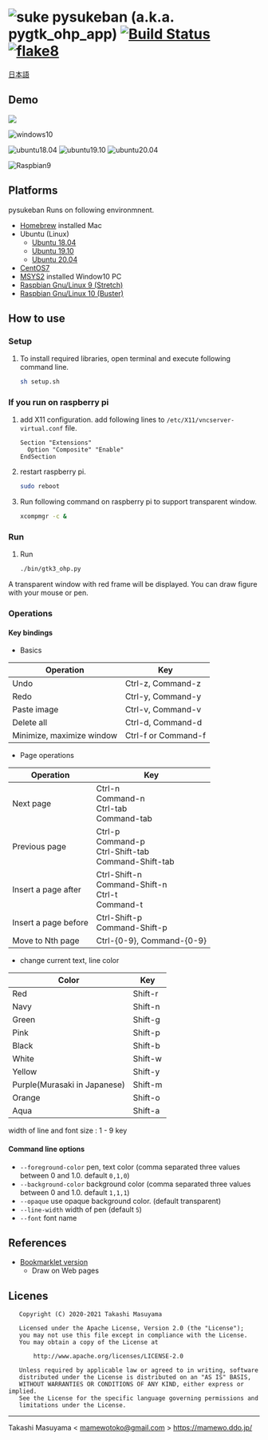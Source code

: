 ![suke](data/icon/suke_icon.png) pysukeban (a.k.a. pygtk_ohp_app) [![Build Status](https://travis-ci.org/mamewotoko/pygtk_ohp_app.svg?branch=master)](https://travis-ci.org/mamewotoko/pygtk_ohp_app) [![flake8](https://github.com/mamewotoko/pygtk_ohp_app/workflows/Python%20package/badge.svg)](https://github.com/mamewotoko/pygtk_ohp_app/actions)
=========================

[日本語](README_ja.md)

Demo
-------

[![](http://img.youtube.com/vi/iN-biqblD2g/0.jpg)](http://www.youtube.com/watch?v=iN-biqblD2g "stay at home")

![windows10](image/windows10.png)

![ubuntu18.04](image/ubuntu1804.png) ![ubuntu19.10](image/ubuntu1910.png) ![ubuntu20.04](image/ubuntu2004.png)

![Raspbian9](image/raspberrypi.png)

Platforms
---------

pysukeban Runs on following environmnent.

* [Homebrew](https://brew.sh/index_ja) installed Mac
* Ubuntu (Linux)
  * [Ubuntu 18.04](https://www.ubuntulinux.jp/News/ubuntu1804)
  * [Ubuntu 19.10](https://www.ubuntulinux.jp/News/ubuntu1910)
  * [Ubuntu 20.04](https://releases.ubuntu.com/20.04/)
* [CentOS7](https://wiki.centos.org/Download)
* [MSYS2](https://www.msys2.org/) installed Window10 PC
* [Raspbian Gnu/Linux 9 (Stretch)](http://downloads.raspberrypi.org/raspbian/images/)
* [Raspbian Gnu/Linux 10 (Buster)](http://downloads.raspberrypi.org/raspbian/images/)

## How to use
### Setup
1. To install required libraries, open terminal and execute following command line.

    ```bash
    sh setup.sh
    ```

### If you run on raspberry pi

1. add X11 configuration. add following lines to `/etc/X11/vncserver-virtual.conf` file.

    ```
    Section "Extensions"
      Option "Composite" "Enable"
    EndSection
    ```

2. restart raspberry pi.

    ```bash
    sudo reboot
    ```

3. Run following command on raspberry pi to support transparent window.

    ```bash
    xcompmgr -c &
    ```

### Run

1. Run

    ```bash
    ./bin/gtk3_ohp.py
    ```

A transparent window with red frame will be displayed. You can draw figure with your mouse or pen.

### Operations

#### Key bindings

* Basics

Operation|Key
---------------|----------
Undo|Ctrl-z, Command-z
Redo|Ctrl-y, Command-y
Paste image|Ctrl-v,  Command-v
Delete all|Ctrl-d, Command-d
Minimize, maximize window|Ctrl-f or Command-f

* Page operations

Operation|Key
---------------|----------
Next page|Ctrl-n<br>Command-n<br>Ctrl-tab<br>Command-tab
Previous page|Ctrl-p<br>Command-p<br>Ctrl-Shift-tab<br>Command-Shift-tab
Insert a page after|Ctrl-Shift-n<br>Command-Shift-n<br>Ctrl-t<br> Command-t
Insert a page before|Ctrl-Shift-p<br>Command-Shift-p
Move to Nth page|Ctrl-{0-9}, Command-{0-9}

* change current text, line color

Color|Key
---------------|----------
Red|Shift-r
Navy|Shift-n
Green|Shift-g
Pink|Shift-p
Black|Shift-b
White|Shift-w
Yellow|Shift-y
Purple(Murasaki in Japanese)|Shift-m
Orange|Shift-o
Aqua|Shift-a

width of line and font size : 1 - 9 key

#### Command line options

* `--foreground-color` pen, text color (comma separated three values between 0 and 1.0. default `0,1,0`)
* `--background-color` background color (comma separated three values between 0 and 1.0. default `1,1,1`)
* `--opaque` use opaque background color. (default transparent)
* `--line-width` width of pen (default `5`)
* `--font` font name

## References

* [Bookmarklet version](https://mamewo.ddo.jp/bookmarklet_ohp.html)
  * Draw on Web pages

## Licenes

```
   Copyright (C) 2020-2021 Takashi Masuyama

   Licensed under the Apache License, Version 2.0 (the "License");
   you may not use this file except in compliance with the License.
   You may obtain a copy of the License at

       http://www.apache.org/licenses/LICENSE-2.0

   Unless required by applicable law or agreed to in writing, software
   distributed under the License is distributed on an "AS IS" BASIS,
   WITHOUT WARRANTIES OR CONDITIONS OF ANY KIND, either express or implied.
   See the License for the specific language governing permissions and
   limitations under the License.
```

----
Takashi Masuyama < mamewotoko@gmail.com >
https://mamewo.ddo.jp/

